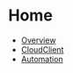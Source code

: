 # Home

- [Overview](./overview.md)
- [CloudClient](./CloudClient/index.md)
- [Automation](./automation.md)
